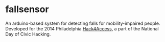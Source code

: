 fallsensor
==========

An arduino-based system for detecting falls for mobility-impaired people.
Developed for the 2014 Philadelphia
[Hack4Access](http://hackforchange.org), a part of the National
Day of Civic Hacking.

